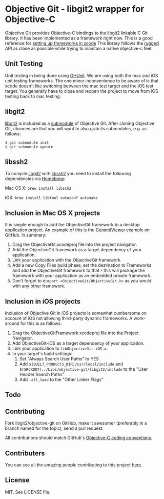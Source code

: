 # Objective Git - libgit2 wrapper for Objective-C
Objective Git provides Objective-C bindings to the libgit2 linkable C Git library.
It has been implemented as a framework right now. This is a good reference for
[setting up frameworks in xcode][setup]
This library follows the [rugged] API as close
as possible while trying to maintain a native objective-c feel.

[setup]: http://atastypixel.com/blog/creating-applications-in-xcode-using-frameworks
[rugged]: https://github.com/libgit2/rugged

## Unit Testing
Unit testing in being done using [GHUnit][ghunit].
We are using both the mac and iOS unit testing frameworks. The one minor
inconvenience to be aware of is that xcode doesn't like switching between
the mac test target and the iOS test target. You generally have to close
and reopen the project to move from iOS testing back to mac testing.

[ghunit]: https://github.com/gabriel/gh-unit

## libgit2
[libgit2] is included as a [submodule] of Objective Git. After cloning Objective Git,
chances are that you will want to also grab its submodules, e.g. as follows:

    $ git submodule init
    $ git submodule update

[libgit2]: https://github.com/libgit2/libgit2
[submodule]: http://book.git-scm.com/5_submodules.html

## libssh2

To compile [libgit2] with [libssh2] you need to install the following dependencies via [Homebrew]:

Mac OS X: `brew install libssh2`

iOS: `brew install libtool autoconf automake`

[libssh2]: http://www.libssh2.org/
[Homebrew]: http://brew.sh/

## Inclusion in Mac OS X projects

It is simple enough to add the ObjectiveGit framework to a desktop application project. An example of this is the [CommitViewer] example on GitHub. In summary:

1. Drag the ObjectiveGit.xcodeproj file into the project navigator.
1. Add the ObjectiveGit framework as a target dependency of your application.
1. Link your application with the ObjectiveGit framework.
1. Add a new Copy Files build phase, set the destination to Frameworks and add the ObjectiveGit framework to that - this will package the framework with your application as an embedded private framework.
1. Don't forget to `#import <ObjectiveGit/ObjectiveGit.h>` as you would with any other framework.

[CommitViewer]: https://github.com/Abizern/CommitViewer

## Inclusion in iOS projects

Inclusion of Objective Git in iOS projects is somewhat cumbersome on account of iOS
not allowing third-party dynamic frameworks. A work-around for this is as follows:

1. Drag the ObjectiveGitFramework.xcodeproj file into the Project Navigator.
1. Add ObjectiveGit-iOS as a target dependency of your application.
1. Link your application to `libObjectiveGit-iOS.a`.
1. In your target's build settings:
    1. Set "Always Search User Paths" to YES
    1. Add `$(BUILT_PRODUCTS_DIR)/usr/local/include` and
       `$(SRCROOT)../Libs/objective-git/libgit2/include` to the "User Header
       Search Paths"
    1. Add `-all_load` to the "Other Linker Flags"

## Todo

## Contributing
Fork libgit2/objective-git on GitHub, make it awesomer (preferably in a branch named
for the topic), send a pull request.

All contributions should match GitHub's [Objective-C coding conventions](https://github.com/github/objective-c-conventions).

## Contributers
You can see all the amazing people contributing to this project
[here](https://github.com/libgit2/objective-git/contributors).

## License
MIT. See LICENSE file.

